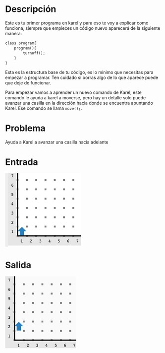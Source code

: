 # Descripción

Este es tu primer programa en karel y para eso te voy a explicar como funciona, siempre que empieces un código nuevo aparecerá de la siguiente manera:

~~~
class program{
    program(){
        turnoff();
    }
}
~~~

Esta es la estructura base de tu código, es lo mínimo que necesitas para empezar a programar. Ten cuidado si borras algo de lo que aparece puede que deje de funcionar.

Para empezar vamos a aprender un nuevo comando de Karel, este comando le ayuda a karel a moverse, pero hay un detalle solo puede avanzar una casilla en la dirección hacia donde se encuentra apuntando Karel. Ese comando se llama `move();`.

# Problema
Ayuda a Karel a avanzar una casilla hacia adelante

# Entrada
![entrada](entrada.png)

# Salida
![salida](salida.png)


